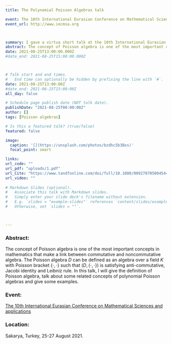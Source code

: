 ```yaml
---
title: The Polynomial Poisson Algebras talk

event: The 10th International Eurasian Conference on Mathematical Sciences and applications
event_url: http://www.iecmsa.org



summary: I gave a virtua short talk at the 10th International Eurasian Conference on Mathematical Sciences and applications, Sakarya, Turkey, 25-27 August 2021.
abstract: The concept of Poisson algebra is one of the most important concepts in mathematics that make a link between commutative and noncommutative algebra. The Poisson algebra D can be defined as an algebra over a field K with Poisson bracket {,} such that (D,{,}) is satisfying anti-commutative, Jacobi identity and Leibniz rule. In this talk, I will give the definition of Poisson algebra, talk about some related concepts of polynomial Poisson algebras and give some examples.
date: 2021-08-25T13:00:00.000Z
#date_end: 2021-08-25T15:00:00.000Z



# Talk start and end times.
#   End time can optionally be hidden by prefixing the line with `#`.
date: 2021-08-25T13:00:00Z
#date_end: 2021-08-25T15:00:00Z
all_day: false

# Schedule page publish date (NOT talk date).
publishDate: "2021-08-25T00:00:00Z"
author: []
tags: [Poisson algebras]

# Is this a featured talk? (true/false)
featured: false

image:
  caption: '[](https://unsplash.com/photos/bzdhc5b3Bxs)'
  focal_point: smart

links:
url_code: ""
url_pdf: "uploads/1.pdf"
url_Cite: "https://www.tandfonline.com/doi/full/10.1080/00927870500454463"
url_video: ""
  
# Markdown Slides (optional).
#   Associate this talk with Markdown slides.
#   Simply enter your slide deck's filename without extension.
#   E.g. `slides = "example-slides"` references `content/slides/example-slides.md`.
#   Otherwise, set `slides = ""`.



---
```

### Abstract:
 The concept of Poisson algebra is one of the most important concepts in mathematics that make a link between commutative and noncommutative algebra. The Poisson algebra $D$ can be defined as an algebra over a field $K$ with Poisson bracket $\{\cdot, \cdot\}$ such that $(D,\{\cdot, \cdot\})$ is satisfying anti-commutative, Jacobi identity and Leibniz rule. In this talk, I will give the definition of Poisson algebra, talk about some related concepts of polynomial Poisson algebras and give some examples.

### Event: 
[The 10th International Eurasian Conference on Mathematical Sciences and applications](http://www.iecmsa.org)

### Location: 
Sakarya, Turkey,  25-27 August 2021.